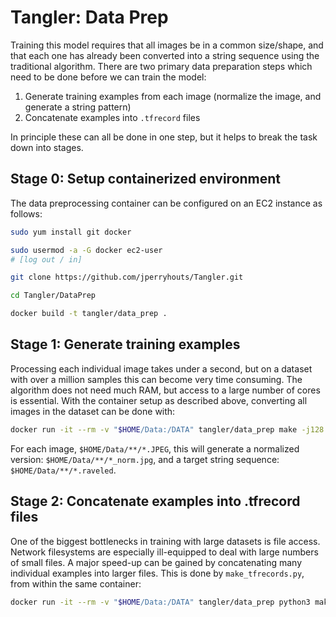 # Tangler: Data Prep

Training this model requires that all images be in a common size/shape, and that each one has already been converted into a string sequence using the traditional algorithm. There are two primary data preparation steps which need to be done before we can train the model:

1. Generate training examples from each image (normalize the image, and generate a string pattern)
2. Concatenate examples into `.tfrecord` files

In principle these can all be done in one step, but it helps to break the task down into stages.

## Stage 0: Setup containerized environment

The data preprocessing container can be configured on an EC2 instance as follows:

```bash
sudo yum install git docker

sudo usermod -a -G docker ec2-user
# [log out / in]

git clone https://github.com/jperryhouts/Tangler.git

cd Tangler/DataPrep

docker build -t tangler/data_prep .
```

## Stage 1: Generate training examples

Processing each individual image takes under a second, but on a dataset with over a million samples this can become very time consuming. The algorithm does not need much RAM, but access to a large number of cores is essential. With the container setup as described above, converting all images in the dataset can be done with:

```bash
docker run -it --rm -v "$HOME/Data:/DATA" tangler/data_prep make -j128 ravel
```

For each image, `$HOME/Data/**/*.JPEG`, this will generate a normalized version: `$HOME/Data/**/*_norm.jpg`, and a target string sequence: `$HOME/Data/**/*.raveled`.

## Stage 2: Concatenate examples into .tfrecord files

One of the biggest bottlenecks in training with large datasets is file access. Network filesystems are especially ill-equipped to deal with large numbers of small files. A major speed-up can be gained by concatenating many individual examples into larger files. This is done by `make_tfrecords.py`, from within the same container:

```bash
docker run -it --rm -v "$HOME/Data:/DATA" tangler/data_prep python3 make_tfrecords.py "/DATA/train" "/DATA/tfrecords/train"
```
